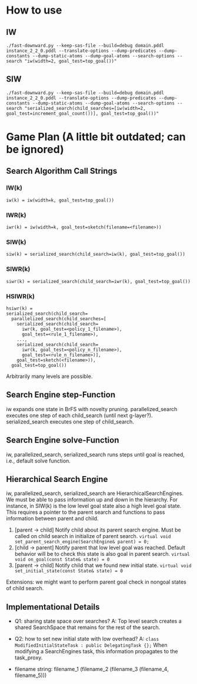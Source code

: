 # How to use

## IW

```console
./fast-downward.py --keep-sas-file --build=debug domain.pddl instance_2_2_0.pddl --translate-options --dump-predicates --dump-constants --dump-static-atoms --dump-goal-atoms --search-options --search "iw(width=2, goal_test=top_goal())"
```

## SIW

```console
./fast-downward.py --keep-sas-file --build=debug domain.pddl instance_2_2_0.pddl --translate-options --dump-predicates --dump-constants --dump-static-atoms --dump-goal-atoms --search-options --search "serialized_search(child_searches=[iw(width=2, goal_test=increment_goal_count())], goal_test=top_goal())"
```

# Game Plan (A little bit outdated; can be ignored)
## Search Algorithm Call Strings

### IW(k)
`iw(k) = iw(width=k, goal_test=top_goal())`

### IWR(k)
`iwr(k) = iw(width=k, goal_test=sketch(filename=<filename>))`

### SIW(k)
`siw(k) = serialized_search(child_search=iw(k), goal_test=top_goal())`

### SIWR(k)
`siwr(k) = serialized_search(child_search=iwr(k), goal_test=top_goal())`

### HSIWR(k)
```
hsiwr(k) =
serialized_search(child_search=
  parallelized_search(child_searches=[
    serialized_search(child_search=
      iwr(k, goal_test=<policy_1_filename>),
      goal_test=<rule_1_filename>),
    ...,
    serialized_search(child_search=
      iwr(k, goal_test=<policy_n_filename>),
      goal_test=<rule_n_filename>)],
    goal_test=sketch(<filename>)),
  goal_test=top_goal())
```
Arbitrarily many levels are possible.

## Search Engine step-Function

iw expands one state in BrFS with novelty pruning.
parallelized_search executes one step of each child_search (until next g-layer?).
serialized_search executes one step of child_search.

## Search Engine solve-Function
iw, parallelized_search, serialized_search runs steps until goal is reached, i.e., default solve function.

## Hierarchical Search Engine
iw, parallelized_search, serialized_search are HierarchicalSearchEngines. We must be able to pass information up and down in the hierarchy. For instance, in SIW(k) is the low level goal state also a high level goal state. This requires a pointer to the parent search and functions to pass information between parent and child.

1. [parent -> child] Notify child about its parent search engine. Must be called on child search in initialize of parent search.
```virtual void set_parent_search_engine(SearchEngine& parent) = 0;```
2. [child -> parent] Notify parent that low level goal was reached. Default behavior will be to check this state is also goal in parent search.
```virtual void on_goal(const State& state) = 0```
3. [parent -> child] Notify child that we found new initial state.
```virtual void set_initial_state(const State& state) = 0```

Extensions: we might want to perform parent goal check in nongoal states of child search.

## Implementational Details
- Q1: sharing state space over searches? A: Top level search creates a shared SearchSpace that remains for the rest of the search.
- Q2: how to set new initial state with low overhead? A: `class ModifiedInitialStateTask : public DelegatingTask {};` When modifying a SearchEngines task, this information propagates to the task_proxy.

- filename string: filename_1 (filename_2 (filename_3 (filename_4, filename_5)))